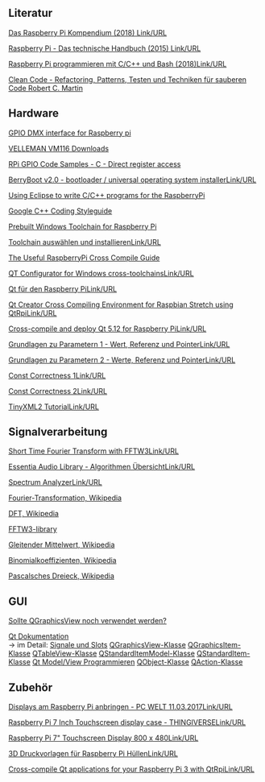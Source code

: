 ## Literatur

[Das Raspberry Pi Kompendium (2018) Link/URL](https://katalog.bibl.hs-duesseldorf.de/libero/WebOpac.cls?VERSION=2&ACTION=DISPLAY&RSN=461038&DATA=DUE&TOKEN=VgkpVCDFeJ3909&Z=1&SET=1)

[Raspberry Pi - Das technische Handbuch (2015) Link/URL
](https://katalog.bibl.hs-duesseldorf.de/libero/WebOpac.cls?VERSION=2&ACTION=DISPLAY&RSN=355633&DATA=DUE&TOKEN=VgkpVCDFeJ3909&Z=1&SET=2)

[Raspberry Pi programmieren mit C/C++ und Bash (2018)Link/URL](https://katalog.bibl.hs-duesseldorf.de/libero/WebOpac.cls?VERSION=2&ACTION=DISPLAY&RSN=564336&DATA=DUE&TOKEN=NaaznYn0Hv4767&Z=1&SET=1)

[Clean Code - Refactoring, Patterns, Testen und Techniken für sauberen Code Robert C. Martin](https://katalog.bibl.hs-duesseldorf.de/libero/WebOpac.cls?VERSION=2&ACTION=DISPLAY&RSN=381714&DATA=DUE&TOKEN=hE0jzj9hhT91&Z=1&SET=1)

## Hardware

[GPIO DMX interface for Raspberry pi](http://bitwizard.nl/shop/DMX-interface-for-Raspberry-pi)

[VELLEMAN VM116 Downloads](https://www.velleman.eu/support/downloads/?code=VM116)

[RPi GPIO Code Samples - C - Direct register access](https://elinux.org/RPi_GPIO_Code_Samples#Direct_register_access)

[ BerryBoot v2.0 - bootloader / universal operating system installerLink/URL](https://www.berryterminal.com/doku.php/berryboot)

[Using Eclipse to write C/C++ programs for the RaspberryPi](https://moodle.medien.hs-duesseldorf.de/mod/url/view.php?id=4581)

[Google C++ Coding Styleguide](https://google.github.io/styleguide/cppguide.html)

[Prebuilt Windows Toolchain for Raspberry Pi](http://gnutoolchains.com/raspberry/)

[Toolchain auswählen und installierenLink/URL](https://www.ralf-jesse.de/index.php/toolchain.html)

[The Useful RaspberryPi Cross Compile Guide](https://medium.com/@au42/the-useful-raspberrypi-cross-compile-guide-ea56054de187)

[QT Configurator for Windows cross-toolchainsLink/URL](https://visualgdb.com/tools/QtCrossTool/)

[Qt für den Raspberry PiLink/URL](https://www.kampis-elektroecke.de/raspberry-pi/qt/)

[Qt Creator Cross Compiling Environment for Raspbian Stretch using QtRpiLink/URL
](https://scribles.net/qt-creator-cross-compiling-environment-for-raspbian-stretch-using-qtrpi/)

[Cross-compile and deploy Qt 5.12 for Raspberry PiLink/URL](https://mechatronicsblog.com/cross-compile-and-deploy-qt-5-12-for-raspberry-pi/)

[Grundlagen zu Parametern 1 - Wert, Referenz und PointerLink/URL](http://www.cplusplus.com/articles/z6vU7k9E/)

[Grundlagen zu Parametern 2 - Werte, Referenz und PointerLink/URL](https://stackoverflow.com/questions/8627956/ways-of-passing-arguments-value-vs-reference-vs-pointer?answertab=votes#tab-top)

[Const Correctness 1Link/URL](https://stackoverflow.com/questions/136880/sell-me-on-const-correctness?answertab=votes#tab-top)

[Const Correctness 2Link/URL](https://isocpp.org/wiki/faq/const-correctness)

[TinyXML2 TutorialLink/URL](https://shilohjames.wordpress.com/2014/04/27/tinyxml2-tutorial/)

## Signalverarbeitung

[Short Time Fourier Transform with FFTW3Link/URL](http://ofdsp.blogspot.com/2011/08/short-time-fourier-transform-with-fftw3.html)

[Essentia Audio Library - Algorithmen ÜbersichtLink/URL](https://essentia.upf.edu/documentation/algorithms_overview.html)

[Spectrum AnalyzerLink/URL](https://academo.org/demos/spectrum-analyzer/)

[Fourier-Transformation, Wikipedia](https://de.wikipedia.org/wiki/Fourier-Transformation)

[DFT, Wikipedia](https://de.wikipedia.org/wiki/Diskrete_Fourier-Transformation)

[FFTW3-library](http://www.fftw.org/fftw-paper-ieee.pdf)

[Gleitender Mittelwert, Wikipedia](https://de.wikipedia.org/wiki/Gleitender_Mittelwert)

[Binomialkoeffizienten, Wikipedia](https://de.wikipedia.org/wiki/Binomialkoeffizient)

[Pascalsches Dreieck, Wikipedia](https://de.wikipedia.org/wiki/Pascalsches_Dreieck)

## GUI
[Sollte QGraphicsView noch verwendet werden?](https://www.qt.io/blog/2017/01/19/should-you-be-using-qgraphicsview)




[Qt Dokumentation](https://doc.qt.io/)    
-> im Detail:
[Signale und Slots](https://doc.qt.io/qt-5/signalsandslots.html)
[QGraphicsView-Klasse](https://doc.qt.io/qt-5/qgraphicsview.html)
[QGraphicsItem-Klasse](https://doc.qt.io/qt-5/qgraphicsscene.html#details)
[QTableView-Klasse](https://doc.qt.io/qt-5/qtableview.html)
[QStandardItemModel-Klasse](https://doc.qt.io/qt-5/qstandarditemmodel.html)
[QStandardItem-Klasse](https://doc.qt.io/qt-5/qstandarditem.html)
[Qt Model/View Programmieren](https://doc.qt.io/qt-5/model-view-programming.html)
[QObject-Klasse](https://doc.qt.io/qt-5/qobject.html)
[QAction-Klasse](https://doc.qt.io/qt-5/qaction.html)


## Zubehör

[Displays am Raspberry Pi anbringen - PC WELT 11.03.2017Link/URL](https://www.pcwelt.de/ratgeber/Displays_am_Raspberry_Pi_anbringen-Hardware-Tipp-8667334.html)

[Raspberry Pi 7 Inch Touchscreen display case - THINGIVERSELink/URL](https://www.thingiverse.com/thing:1585924)

[Raspberry Pi 7" Touchscreen Display 800 x 480Link/URL](https://www.computeruniverse.net/de/raspberry-pi-7-touchscreen-display-800-x-480?utm_channel=psm&utm_source=geizhals&utm_campaign=cpc&utm_medium=katalog&utm_content=artikel&agt=288)

[3D Druckvorlagen für Raspberry Pi HüllenLink/URL](https://all3dp.com/1/best-3d-printed-raspberry-pi-case-3d-print-3d-model/)

[Cross-compile Qt applications for your Raspberry Pi 3 with QtRpiLink/URL](https://www.youtube.com/playlist?list=PLFsidzAJDEbBr3l0BNMDcDQlUM04GRlf2)